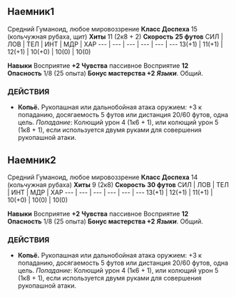 ## Наемник1
Средний Гуманоид, любое мировоззрение
**Класс Доспеха** 15 (кольчужная рубаха, щит)
**Хиты** 11 (2к8 + 2)
**Скорость** **25 футов**
СИЛ | ЛОВ | ТЕЛ | ИНТ | МДР | ХАР
--- | --- | --- | --- | --- | ---
13(+1) | 11(+1) | 12(+1) | 10(+0) | 10(0) | 10(0)

**Навыки** Восприятие **+2**
**Чувства** пассивное Восприятие **12**
**Опасность** 1/8 (25 опыта)
**Бонус мастерства +2**
**_Языки_**. Общий.

### ДЕЙСТВИЯ

- **Копьё.** Рукопашная или дальнобойная атака оружием: +3 к попаданию, досягаемость 5 футов или дистанция 20/60 футов, одна цель. _Попадание_: Колющий урон 4 (1к6 + 1), или колющий урон 5 (1к8 + 1), если используется двумя руками для совершения рукопашной атаки.

## Наемник2
Средний Гуманоид, любое мировоззрение
**Класс Доспеха** 14 (кольчужная рубаха)
**Хиты** 9 (2к8)
**Скорость** **30 футов**
СИЛ | ЛОВ | ТЕЛ | ИНТ | МДР | ХАР
--- | --- | --- | --- | --- | ---
13(+1) | 12(+1) | 11(+1) | 10(+0) | 10(0) | 10(0)

**Навыки** Восприятие **+2**
**Чувства** пассивное Восприятие **12**
**Опасность** 1/8 (25 опыта)
**Бонус мастерства +2**
**_Языки_**. Общий.

### ДЕЙСТВИЯ

- **Копьё.** Рукопашная или дальнобойная атака оружием: +3 к попаданию, досягаемость 5 футов или дистанция 20/60 футов, одна цель. _Попадание_: Колющий урон 4 (1к6 + 1), или колющий урон 5 (1к8 + 1), если используется двумя руками для совершения рукопашной атаки.
